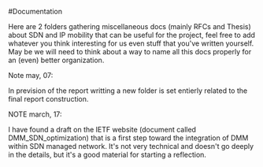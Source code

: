 #Documentation

Here are 2 folders gathering miscellaneous docs (mainly RFCs and
Thesis) about SDN and IP mobility that can be useful for the project,
feel free to add whatever you think interesting for us even stuff that
you've written yourself. May be we will need to think about a way to
name all this docs properly for an (even) better organization.

Note may, 07:

In prevision of the report writting a new folder is set entierly
related to the final report construction.

NOTE march, 17:

I have found a draft on the IETF  website (document called
DMM_SDN_optimization) that is a first step toward the integration of
DMM within SDN managed network. It's not very technical and doesn't go
deeply in the details, but it's a good material for starting a
reflection.
